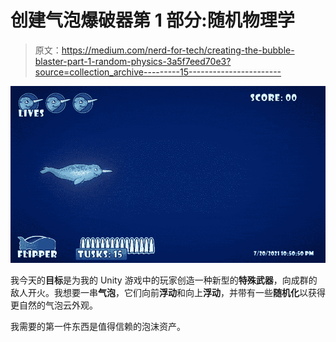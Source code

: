 # 创建气泡爆破器第 1 部分:随机物理学

> 原文：<https://medium.com/nerd-for-tech/creating-the-bubble-blaster-part-1-random-physics-3a5f7eed70e3?source=collection_archive---------15----------------------->

![](img/55c71b5604982dfea93af5713186d21d.png)

我今天的**目标**是为我的 Unity 游戏中的玩家创造一种新型的**特殊武器**，向成群的敌人开火。我想要一串**气泡**，它们向前**浮动**和向上**浮动**，并带有一些**随机化**以获得更自然的气泡云外观。

我需要的第一件东西是值得信赖的泡沫资产。